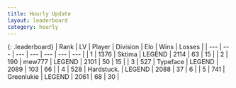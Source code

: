 ```yaml
---
title: Hourly Update
layout: leaderboard
category: hourly
---
```


{: .leaderboard}
| Rank | LV | Player | Division | Elo | Wins | Losses |
| --- | --- | --- | --- | --- | --- | --- |
| <span data-change="0">1</span> | 1376 | <span title="ID: 353063">Sktima</span> | LEGEND | <span data-change="0">2114</span> | <span data-change="0">63</span> | <span data-change="0">15</span> |
| <span data-change="0">2</span> | 190 | <span title="ID: 5578">mew777</span> | LEGEND | <span data-change="0">2101</span> | <span data-change="0">50</span> | <span data-change="0">15</span> |
| <span data-change="1">3</span> | 527 | <span title="ID: 628233">Typeface</span> | LEGEND | <span data-change="0">2089</span> | <span data-change="0">103</span> | <span data-change="0">66</span> |
| <span data-change="-1">4</span> | 528 | <span title="ID: 289238">Hardstuck.</span> | LEGEND | <span data-change="-4">2088</span> | <span data-change="1">37</span> | <span data-change="1">6</span> |
| <span data-change="1">5</span> | 741 | <span title="ID: 540">Greenlukie</span> | LEGEND | <span data-change="0">2061</span> | <span data-change="0">68</span> | <span data-change="0">30</span> |